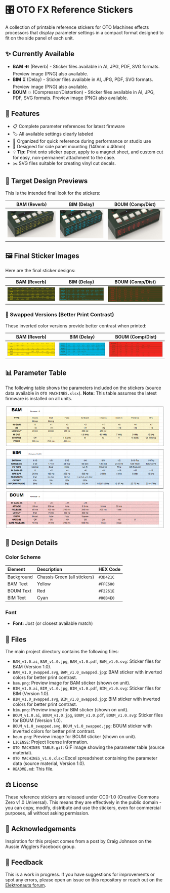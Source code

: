 # 🎛️ OTO FX Reference Stickers

A collection of printable reference stickers for OTO Machines effects processors that display parameter settings in a compact format designed to fit on the side panel of each unit.

## ✨ Currently Available

- **BAM** 🔊 (Reverb) - Sticker files available in AI, JPG, PDF, SVG formats. Preview image (PNG) also available.
- **BIM** ⏳ (Delay) - Sticker files available in AI, JPG, PDF, SVG formats. Preview image (PNG) also available.
- **BOUM** 💥 (Compressor/Distortion) - Sticker files available in AI, JPG, PDF, SVG formats. Preview image (PNG) also available.

## 🌟 Features

- 📋 Complete parameter references for latest firmware
- 🏷️ All available settings clearly labeled
- 🎹 Organized for quick reference during performance or studio use
- 📐 Designed for side panel mounting (140mm x 40mm)
- 💡 **Tip:** Print onto sticker paper, apply to a magnet sheet, and custom cut for easy, non-permanent attachment to the case.
- ✂️ SVG files suitable for creating vinyl cut decals.

## 🎯 Target Design Previews

This is the intended final look for the stickers:

| BAM (Reverb) | BIM (Delay) | BOUM (Comp/Dist) |
| :----------: | :--------------: | :---------: |
| ![BAM Sticker Preview](bam.png) | ![BIM Sticker Preview](bim.png) | ![BOUM Sticker Preview](boum.png) |

## 🖼️ Final Sticker Images

Here are the final sticker designs:

| BAM (Reverb) | BIM (Delay) | BOUM (Comp/Dist) |
| :----------: | :---------: | :--------------: |
| ![BAM Sticker](BAM_v1.0.jpg) | ![BIM Sticker](BIM_v1.0.jpg) | ![BOUM Sticker](BOUM_v1.0.jpg) |

### 🔄 Swapped Versions (Better Print Contrast)

These inverted color versions provide better contrast when printed:

| BAM (Reverb) | BIM (Delay) | BOUM (Comp/Dist) |
| :----------: | :---------: | :--------------: |
| ![BAM Sticker Swapped](BAM_v1.0_swapped.jpg) | ![BIM Sticker Swapped](BIM_v1.0_swapped.jpg) | ![BOUM Sticker Swapped](BOUM_v1.0_swapped.jpg) |

## 📊 Parameter Table

The following table shows the parameters included on the stickers (source data available in `OTO MACHINES.xlsx`). **Note:** This table assumes the latest firmware is installed on all units.

![OTO Machines Parameter Table](OTO%20MACHINES%20TABLE.gif)

## 🎨 Design Details

### Color Scheme

| Element    | Description                   | HEX Code  |
| :--------- | :---------------------------- | :-------- |
| Background | Chassis Green (all stickers) | `#3D421C` |
| BAM Text   | Yellow                        | `#FFE600` |
| BOUM Text  | Red                           | `#F2261E` |
| BIM Text   | Cyan                          | `#00B4E0` |

### Font

- **Font:** Jost (or closest available match)

## 📁 Files

The main project directory contains the following files:

- `BAM_v1.0.ai`, `BAM_v1.0.jpg`, `BAM_v1.0.pdf`, `BAM_v1.0.svg`: Sticker files for BAM (Version 1.0).
- `BAM_v1.0_swapped.svg`, `BAM_v1.0_swapped.jpg`: BAM sticker with inverted colors for better print contrast.
- `bam.png`: Preview image for BAM sticker (shown on unit).
- `BIM_v1.0.ai`, `BIM_v1.0.jpg`, `BIM_v1.0.pdf`, `BIM_v1.0.svg`: Sticker files for BIM (Version 1.0).
- `BIM_v1.0_swapped.svg`, `BIM_v1.0_swapped.jpg`: BIM sticker with inverted colors for better print contrast.
- `bim.png`: Preview image for BIM sticker (shown on unit).
- `BOUM_v1.0.ai`, `BOUM_v1.0.jpg`, `BOUM_v1.0.pdf`, `BOUM_v1.0.svg`: Sticker files for BOUM (Version 1.0).
- `BOUM_v1.0_swapped.svg`, `BOUM_v1.0_swapped.jpg`: BOUM sticker with inverted colors for better print contrast.
- `boum.png`: Preview image for BOUM sticker (shown on unit).
- `LICENSE`: Project license information.
- `OTO MACHINES TABLE.gif`: GIF image showing the parameter table (source material).
- `OTO MACHINES_v1.0.xlsx`: Excel spreadsheet containing the parameter data (source material, Version 1.0).
- `README.md`: This file.

## ⚖️ License

These reference stickers are released under CC0-1.0 (Creative Commons Zero v1.0 Universal). This means they are effectively in the public domain - you can copy, modify, distribute and use the stickers, even for commercial purposes, all without asking permission.

## 🙏 Acknowledgements

Inspiration for this project comes from a post by Craig Johnson on the Aussie Wigglers Facebook group.

## 💬 Feedback

This is a work in progress. If you have suggestions for improvements or spot any errors, please open an issue on this repository or reach out on the [Elektronauts forum](https://www.elektronauts.com/t/oto-machines-fx-bim-bam-boum/837/1066).

